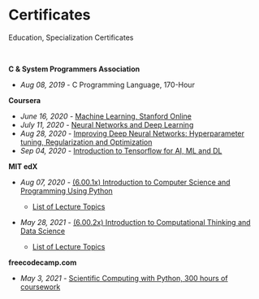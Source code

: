 # Certificates  
Education, Specialization Certificates 

<p>&nbsp;</p>

**C & System Programmers Association**
- *Aug 08,  2019* -	C Programming Language, 170-Hour


**Coursera**
- *June 16, 2020* - [Machine Learning, Stanford Online](https://www.coursera.org/account/accomplishments/certificate/XSGXUK2MG5HV)  
- *July 11, 2020*	- [Neural Networks and Deep Learning](https://www.coursera.org/account/accomplishments/certificate/B42UELSV5N9G)  
- *Aug 28,  2020*	- [Improving Deep Neural Networks: Hyperparameter tuning, Regularization and Optimization](https://www.coursera.org/account/accomplishments/certificate/RVR3MTM8GD8D)  
- *Sep 04,  2020*	- [Introduction to Tensorflow for AI, ML and DL](https://www.coursera.org/account/accomplishments/certificate/TH67TVQMQT65)


**MIT edX**  
- *Aug 07,  2020*	- [(6.00.1x) Introduction to Computer Science and Programming Using Python](https://courses.edx.org/certificates/cc28722de3bd47cca7a3b64692a756a0)  
  - [List of Lecture Topics](https://prod-edxapp.edx-cdn.org/assets/courseware/v1/9656f87048ee1595edb53dd18dfe4c99/asset-v1:MITx+6.00.1x+2T2020+type@asset+block@6001x_syllabus.pdf)

- *May 28,  2021* -	[(6.00.2x) Introduction to Computational Thinking and Data Science](https://courses.edx.org/certificates/d141481518bd459692dd7c2470a0e2da)  
    - [List of Lecture Topics](https://courses.edx.org/assets/courseware/v1/8081c5865b3b47a8de38de4ac59786ae/asset-v1:MITx+6.00.2x+1T2021+type@asset+block@6002x_syllabus.pdf)


**freecodecamp.com**  
- *May 3,   2021* - [Scientific Computing with Python, 300 hours of coursework](https://www.freecodecamp.org/certification/fccaafa3335-b796-48f4-b55f-b480feb652b3/scientific-computing-with-python-v7)
